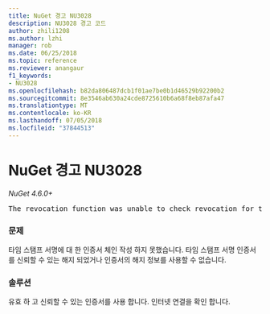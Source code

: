 ```yaml
---
title: NuGet 경고 NU3028
description: NU3028 경고 코드
author: zhili1208
ms.author: lzhi
manager: rob
ms.date: 06/25/2018
ms.topic: reference
ms.reviewer: anangaur
f1_keywords:
- NU3028
ms.openlocfilehash: b82da806487dcb1f01ae7be0b1d46529b92200b2
ms.sourcegitcommit: 8e3546ab630a24cde8725610b6a68f8eb87afa47
ms.translationtype: MT
ms.contentlocale: ko-KR
ms.lasthandoff: 07/05/2018
ms.locfileid: "37844513"
---
```

# <a name="nuget-warning-nu3028"></a>NuGet 경고 NU3028

*NuGet 4.6.0+*

<pre>The revocation function was unable to check revocation for the certificate.</pre>

### <a name="issue"></a>문제
타임 스탬프 서명에 대 한 인증서 체인 작성 하지 못했습니다. 타임 스탬프 서명 인증서를 신뢰할 수 있는 해지 되었거나 인증서의 해지 정보를 사용할 수 없습니다.

### <a name="solution"></a>솔루션
유효 하 고 신뢰할 수 있는 인증서를 사용 합니다. 인터넷 연결을 확인 합니다.